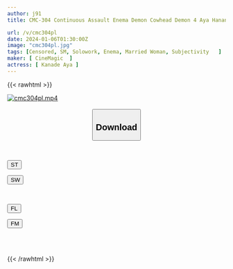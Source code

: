 ```yaml
---
author: j91
title: CMC-304 Continuous Assault Enema Demon Cowhead Demon 4 Aya Hananasade

url: /v/cmc304pl
date: 2024-01-06T01:30:00Z
image: "cmc304pl.jpg"
tags: [Censored, SM, Solowork, Enema, Married Woman, Subjectivity	]
maker: [ CineMagic  ]
actress: [ Kanade Aya ]
---
```



{{< rawhtml >}}

<div class="video" data-videoid="kopwrvpqPYUOwKX">
    <a href="javascript:;">
        <img src="/v/cmc304pl/cmc304pl.jpg" width="WIDTH" height="HEIGHT" alt="cmc304pl.mp4" loading="lazy">
    </a>
</div>

<script type="text/javascript" src="https://j91.asia/asset/on-demand-st.js"></script>

<br>
  <link rel="stylesheet" href="https://j91.asia/asset/bs5.css">
  
  <center>
  <button class="btn btn-primary" type="button" data-bs-toggle="collapse" data-bs-target=".multi-collapse" aria-expanded="false" aria-controls="multiCollapseExample1 multiCollapseExample2"><h2>Download</h2></button></center>
</p>
<div class="row">
  <div class="col">
    <div class="collapse multi-collapse" id="multiCollapseExample1">
      <div class="card card-body">
	      	      <br>
<div class="buttons">  
<p><a href="https://streamtape.to/v/kopwrvpqPYUOwKX" target="_blank"><button class="btn-hover color-3"><i class="fa fa-download"></i> ST</button></a></p>
<p><a href="https://flaswish.com/i8bnpudy7liv" target="_blank"><button class="btn-hover color-2"><i class="fa fa-download"></i> SW</button></a></p></div>
    </div>
  </div>
</div>
  <div class="col">
    <div class="collapse multi-collapse" id="multiCollapseExample2">
      <div class="card card-body">
	      <br>
<div class="buttons">
<p><a href="javascript:;" target="_blank"><button class="btn-hover color-9"><i class="fa fa-download"></i> FL</button></a></p>
<p><a href="javascript:;" target="_blank"><button class="btn-hover color-8"><i class="fa fa-download"></i> FM</button></a></p></div>
<br><br>
      </div>
    </div>
  </div>
</div>

{{< /rawhtml >}}